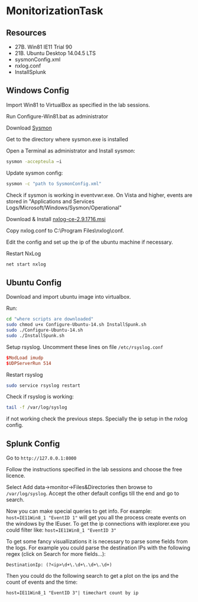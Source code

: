 # MonitorizationTask

## Resources

* 27B. Win81 IE11 Trial 90
* 21B. Ubuntu Desktop 14.04.5 LTS
* sysmonConfig.xml
* nxlog.conf
* InstallSplunk

## Windows Config

Import Win81 to VirtualBox as specified in the lab sessions.

Run Configure-Win81.bat as administrator

Download [Sysmon](https://docs.microsoft.com/en-us/sysinternals/downloads/sysmon)

Get to the directory where sysmon.exe is installed

Open a Terminal as administrator and Install sysmon:

```bash
sysmon -accepteula –i
```

Update sysmon config:

```bash
sysmon -c "path to SysmonConfig.xml"
```

Check if sysmon is working in eventvwr.exe. On Vista and higher, events are stored in "Applications and Services Logs/Microsoft/Windows/Sysmon/Operational"

Download & Install
[nxlog-ce-2.9.1716.msi](https://nxlog.co/products/nxlog-community-edition/download)

Copy nxlog.conf to C:\Program Files\nxlog\conf.

Edit the config and set up the ip of the ubuntu machine if necessary.

Restart NxLog

```bash
net start nxlog
```

## Ubuntu Config

Download and import ubuntu image into virtualbox.

Run:

```bash
cd "where scripts are downloaded"
sudo chmod u+x Configure-Ubuntu-14.sh InstallSpunk.sh
sudo ./Configure-Ubuntu-14.sh
sudo ./InstallSpunk.sh
```

Setup rsyslog. Uncomment these lines on file `/etc/rsyslog.conf`

```conf
$ModLoad imudp
$UDPServerRun 514
```

Restart rsyslog

```bash
sudo service rsyslog restart
```

Check if rsyslog is working:

```bash
tail -f /var/log/syslog
```

if not working check the previous steps. Specially the ip setup in the nxlog config.

## Splunk Config

Go to `http://127.0.0.1:8000`

Follow the instructions specified in the lab sessions and choose the free licence.

Select Add data->monitor->Files&Directories then browse to `/var/log/syslog`. Accept the other default configs till the end and go to search.

Now you can make special queries to get info. For example: `host=IE11Win8_1 "EventID 1"` will get you all the process create events on the windows by the IEuser. To get the ip connections with iexplorer.exe you could filter like:  `host=IE11Win8_1 "EventID 3"`

To get some fancy visuallizations it is necessary to parse some fields from the logs. For example you could parse the destination IPs with the following regex (click on Search for more fields...): 

```splunk
DestinationIp: (?<ip>\d+\.\d+\.\d+\.\d+)
```

Then you could do the following search to get a plot on the ips and the count of events and the time:

```splunk
host=IE11Win8_1 "EventID 3"| timechart count by ip
```
